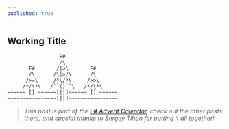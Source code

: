 ```yaml
---
published: true
---
```

## Working Title
```
                 F#
                 /\
       F#       /|>\       F#
       /\      /\|>/\      /\
      />=\     /*\/*\     />>\
     /*/\*\   /``()``\   /*/\*\
~~~~~~ [] ~~~~~~[||]~~~~~~ [] ~~~~~~
~~~~~~~~~~~~~~~~[||]~~~~~~~~~~~~~~~~

```

> _This post is part of the [F# Advent Calendar](https://sergeytihon.com/2019/11/05/f-advent-calendar-in-english-2019/), check out the other posts there, and special thanks to Sergey Tihon for putting it all together!_
